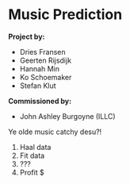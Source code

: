 # Music Prediction

**Project by:**
- Dries Fransen
- Geerten Rijsdijk
- Hannah Min
- Ko Schoemaker
- Stefan Klut

**Commissioned by:**
- John Ashley Burgoyne (ILLC)

Ye olde music catchy desu?!

1. Haal data
2. Fit data
3. ???
4. Profit $
